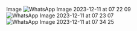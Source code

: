 Image
![WhatsApp Image 2023-12-11 at 07 22 09](https://github.com/BhagyashriNerkar/Amazon-Web1/assets/153425332/16b9532b-bd5a-477f-8fa8-385f0b567eb6)
![WhatsApp Image 2023-12-11 at 07 23 07](https://github.com/BhagyashriNerkar/Amazon-Web1/assets/153425332/2371fbdd-2b43-43a5-b67d-fb8cf0c1028d)
![WhatsApp Image 2023-12-11 at 07 34 25](https://github.com/BhagyashriNerkar/Amazon-Web1/assets/153425332/21fe817f-6e39-4e32-a5c2-8093e6ce27e2)



